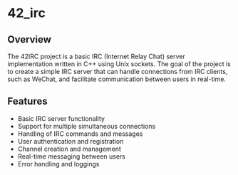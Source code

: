 # 42_irc

## Overview

The 42IRC project is a basic IRC (Internet Relay Chat) server implementation written in C++ using Unix sockets. The goal of the project is to create a simple IRC server that can handle connections from IRC clients, such as WeChat, and facilitate communication between users in real-time.

## Features

- Basic IRC server functionality
- Support for multiple simultaneous connections
- Handling of IRC commands and messages
- User authentication and registration
- Channel creation and management
- Real-time messaging between users
- Error handling and loggings